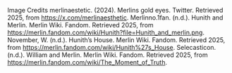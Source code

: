 Image Credits
merlinaestetic. (2024). Merlins gold eyes. Twitter. Retrieved 2025, from https://x.com/merlinaesthetic.
Merlinno.1fan. (n.d.). Hunith and Merlin. Merlin Wiki. Fandom. Retrieved 2025, from https://merlin.fandom.com/wiki/Hunith?file=Hunith_and_merlin.png.
November, W. (n.d.). Hunith’s House. Merlin Wiki. Fandom. Retrieved 2025, from https://merlin.fandom.com/wiki/Hunith%27s_House.
Selecasticon. (n.d.). William and Merlin. Merlin Wiki. Fandom. Retrieved 2025, from https://merlin.fandom.com/wiki/The_Moment_of_Truth. 
